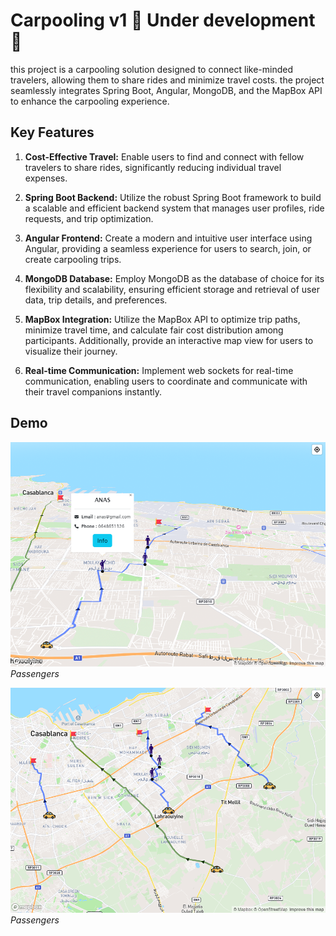 # Carpooling v1 🔴 Under development 🔴

this project is a carpooling solution designed to connect like-minded travelers, allowing them to share rides and minimize travel costs. the project seamlessly integrates Spring Boot, Angular, MongoDB, and the MapBox API to enhance the carpooling experience.

## Key Features

1. **Cost-Effective Travel:** Enable users to find and connect with fellow travelers to share rides, significantly reducing individual travel expenses.

2. **Spring Boot Backend:** Utilize the robust Spring Boot framework to build a scalable and efficient backend system that manages user profiles, ride requests, and trip optimization.

3. **Angular Frontend:** Create a modern and intuitive user interface using Angular, providing a seamless experience for users to search, join, or create carpooling trips.

4. **MongoDB Database:** Employ MongoDB as the database of choice for its flexibility and scalability, ensuring efficient storage and retrieval of user data, trip details, and preferences.

5. **MapBox Integration:** Utilize the MapBox API to optimize trip paths, minimize travel time, and calculate fair cost distribution among participants. Additionally, provide an interactive map view for users to visualize their journey.

6. **Real-time Communication:** Implement web sockets for real-time communication, enabling users to coordinate and communicate with their travel companions instantly.

## Demo

![Demo Image 1](images/Screenshot.png)
*Passengers*

![Demo Image 2](images/Screenshot1.png)
*Passengers*

